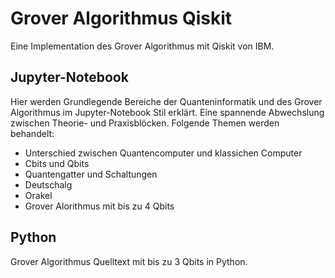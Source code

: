 # Grover Algorithmus Qiskit
Eine Implementation des Grover Algorithmus mit Qiskit von IBM.

## Jupyter-Notebook
Hier werden Grundlegende Bereiche der Quanteninformatik und des Grover Algorithmus im Jupyter-Notebook Stil erklärt. Eine spannende Abwechslung zwischen Theorie- und Praxisblöcken. Folgende Themen werden behandelt:
- Unterschied zwischen Quantencomputer und klassichen Computer
- Cbits und Qbits
- Quantengatter und Schaltungen
- Deutschalg
- Orakel
- Grover Alorithmus mit bis zu 4 Qbits

## Python
Grover Algorithmus Quelltext mit bis zu 3 Qbits in Python.  
